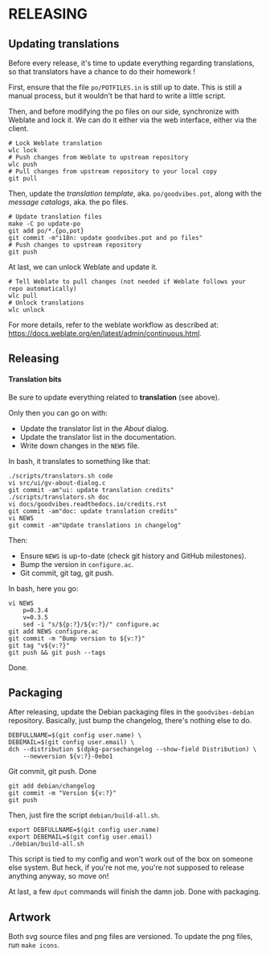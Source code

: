 RELEASING
=========



Updating translations
---------------------

Before every release, it's time to update everything regarding translations, so
that translators have a chance to do their homework !

First, ensure that the file `po/POTFILES.in` is still up to date. This is still
a manual process, but it wouldn't be that hard to write a little script.

Then, and before modifying the po files on our side, synchronize with Weblate
and lock it. We can do it either via the web interface, either via the client.

	# Lock Weblate translation
	wlc lock
	# Push changes from Weblate to upstream repository
	wlc push
	# Pull changes from upstream repository to your local copy
	git pull

Then, update the *translation template*, aka. `po/goodvibes.pot`, along with
the *message catalogs*, aka. the po files.

	# Update translation files
	make -C po update-po
	git add po/*.{po,pot}
	git commit -m"i18n: update goodvibes.pot and po files"
	# Push changes to upstream repository
	git push

At last, we can unlock Weblate and update it.

	# Tell Weblate to pull changes (not needed if Weblate follows your repo automatically)
	wlc pull
	# Unlock translations
	wlc unlock

For more details, refer to the weblate workflow as described at:
<https://docs.weblate.org/en/latest/admin/continuous.html>.




Releasing
---------

#### Translation bits

Be sure to update everything related to **translation** (see above).

Only then you can go on with:

- Update the translator list in the *About* dialog.
- Update the translator list in the documentation.
- Write down changes in the `NEWS` file.

In bash, it translates to something like that:

	./scripts/translators.sh code
	vi src/ui/gv-about-dialog.c
	git commit -am"ui: update translation credits"
	./scripts/translators.sh doc
	vi docs/goodvibes.readthedocs.io/credits.rst
	git commit -am"doc: update translation credits"
	vi NEWS
	git commit -am"Update translations in changelog"

Then:

- Ensure `NEWS` is up-to-date (check git history and GitHub milestones).
- Bump the version in `configure.ac`.
- Git commit, git tag, git push.

In bash, here you go:

	vi NEWS
        p=0.3.4
        v=0.3.5
        sed -i "s/${p:?}/${v:?}/" configure.ac
	git add NEWS configure.ac
	git commit -m "Bump version to ${v:?}"
	git tag "v${v:?}"
	git push && git push --tags

Done.



Packaging
---------

After releasing, update the Debian packaging files in the `goodvibes-debian`
repository. Basically, just bump the changelog, there's nothing else to do.

	DEBFULLNAME=$(git config user.name) \
	DEBEMAIL=$(git config user.email) \
	dch --distribution $(dpkg-parsechangelog --show-field Distribution) \
	    --newversion ${v:?}-0ebo1

Git commit, git push. Done

	git add debian/changelog
	git commit -m "Version ${v:?}"
	git push

Then, just fire the script `debian/build-all.sh`.

	export DEBFULLNAME=$(git config user.name)
	export DEBEMAIL=$(git config user.email)
	./debian/build-all.sh

This script is tied to my config and won't work out of the box on someone else
system. But heck, if you're not me, you're not supposed to release anything
anyway, so move on!

At last, a few `dput` commands will finish the damn job. Done with packaging.




Artwork
-------

Both svg source files and png files are versioned. To update the png files, run
`make icons`.
